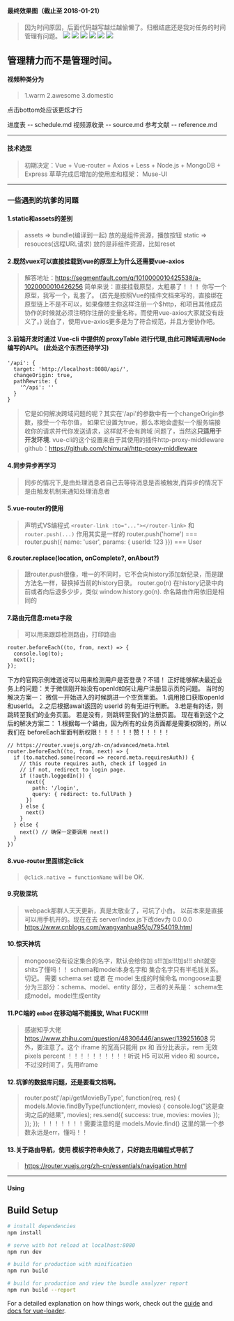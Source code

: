 #### 最终效果图（截止至 2018-01-21）
> 因为时间原因，后面代码越写越烂越偷懒了。归根结底还是我对任务的时间管理有问题。
![](https://raw.githubusercontent.com/dirstart/image_bed/master/last8.png)
![](https://raw.githubusercontent.com/dirstart/image_bed/master/last9.png)
![](https://raw.githubusercontent.com/dirstart/image_bed/master/last10.jpg)
![](https://raw.githubusercontent.com/dirstart/image_bed/master/last11.jpg)
![](https://raw.githubusercontent.com/dirstart/image_bed/master/last12.jpg)
![](https://raw.githubusercontent.com/dirstart/image_bed/master/last13.png)


##  管理精力而不是管理时间。

#### 视频种类分为
> 1.warm
2.awesome
3.domestic

点击bottom处应该更炫才行

进度表 -- schedule.md
视频源收录 -- source.md
参考文献 -- reference.md


* * *


#### 技术选型
> 初期决定：Vue + Vue-router + Axios + Less + Node.js + MongoDB + Express
草草完成后增加的使用库和框架： Muse-UI


*  *  *

### 一些遇到的坑爹的问题

#### 1.static和assets的差别
> assets => bundle(编译到一起) 放的是组件资源，播放按钮
static => resouces(远程URL请求) 放的是非组件资源，比如reset

#### 2.既然vuex可以直接挂载到vue的原型上为什么还需要vue-axios
> 解答地址：https://segmentfault.com/q/1010000010425538/a-1020000010426256
简单来说：直接挂载原型，太粗暴了！！！   你写一个原型，我写一个，乱套了。
(首先是按照Vue的插件文档来写的，直接绑在原型链上不是不可以，如果像楼主你这样注册一个$http，和项目其他成员协作的时候就必须注明你注册的变量名称，而使用vue-axios大家就没有歧义了。)
说白了，使用vue-axios更多是为了符合规范，并且方便协作吧。

#### 3.前端开发时通过 Vue-cli 中提供的 proxyTable 进行代理,由此可跨域调用Node编写的API。 (此处这个东西还待学习)
```
'/api': {
  target: 'http://localhost:8088/api/',
  changeOrigin: true,
  pathRewrite: {
    '^/api': ''
  }
}
```
> 它是如何解决跨域问题的呢？其实在'/api'的参数中有一个changeOrigin参数，接受一个布尔值，
如果它设置为true，那么本地会虚拟一个服务端接收你的请求并代你发送请求，这样就不会有跨域
问题了，当然这**只适用于开发环境**.
> vue-cli的这个设置来自于其使用的插件http-proxy-middleware
github：https://github.com/chimurai/http-proxy-middleware

#### 4.同步异步再学习
> 同步的情况下,是由处理消息者自己去等待消息是否被触发,而异步的情况下是由触发机制来通知处理消息者

#### 5.vue-router的使用
> 声明式VS编程式 `<router-link :to="..."></router-link>` 和 `router.push(...)`
作用其实是一样的
router.push('home') === <router-link to="/home"></router-link>
router.push({ name: 'user', params: { userId: 123 }})
===
<router-link :to="{ name: 'user', params: { userId: 123 } }">User</router-link>

#### 6.router.replace(location, onComplete?, onAbout?)
> 跟router.push很像，唯一的不同时，它不会向history添加新纪录，而是跟方法名一样，替换掉当前的history目录。
router.go(n)  在history记录中向前或者向后退多少步，类似 window.history.go(n).
命名路由作用依旧是相同的

#### 7.路由元信息:meta字段
> 可以用来跟踪检测路由，打印路由
```
router.beforeEach((to, from, next) => {
  console.log(to);
  next();
});
```
下方的官网示例难道说可以用来检测用户是否登录？不错！
正好能够解决最近业务上的问题：关于微信刚开始没有openId如何让用户注册显示页的问题。
当时的解决方案一：
  微信一开始进入的时候跳进一个空页里面。
  1.调用接口获取openId和userId。
  2.之后根据await返回的 userId 的有无进行判断。
  3.若是有的话，则跳转至我们的业务页面。
      若是没有，则跳转至我们的注册页面。
现在看到这个之后的解决方案二：
  1.根据每一个路由，因为所有的业务页面都是需要权限的，所以我们在  beforeEach里面判断权限！！！！！！赞！！！！！
```
// https://router.vuejs.org/zh-cn/advanced/meta.html
router.beforeEach((to, from, next) => {
  if (to.matched.some(record => record.meta.requiresAuth)) {
    // this route requires auth, check if logged in
    // if not, redirect to login page.
    if (!auth.loggedIn()) {
      next({
        path: '/login',
        query: { redirect: to.fullPath }
      })
    } else {
      next()
    }
  } else {
    next() // 确保一定要调用 next()
  }
})
```
#### 8.vue-router里面绑定click
> `@click.native = functionName` will be OK.

#### 9.究极深坑
> webpack那群人天天更新，真是太敬业了，可坑了小白。
以前本来是直接可以用手机开的。现在在去 server/index.js下改dev为 0.0.0.0
> https://www.cnblogs.com/wangyanhua95/p/7954019.html

#### 10.惊天神坑
> mongoose没有设定集合的名字，默认会给你加 s!!!加s!!!加s!!! shit就变shits了懂吗！！
> schema和model本身名字和  集合名字只有半毛钱关系。切记。
> 需要 schema.set 或者 在 model 生成的时候命名
> mongoose主要分为三部分：schema、model、entity 部分，三者的关系是：
schema生成model，model生成entity

#### 11.PC端的 `embed` 在移动端不能播放,  What FUCK!!!!
> 感谢知乎大佬
> https://www.zhihu.com/question/48306446/answer/139251608
另外，要注意了。这个 iframe 的宽高只能用  px 和 百分比表示，rem 无效
pixels
percent
！！！！！！！！！！听说 H5 可以用 video 和 source，不过没时间了，先用iframe

#### 12.坑爹的数据库问题，还是要看文档啊。
> router.post('/api/getMovieByType', function(req, res) {
  models.Movie.findByType(function(err, movies) {
    console.log("这是查询之后的结果", movies);
    res.send({
      success: true,
      movies: movies
    });
  });
});
！！！！！！！需要注意的是 models.Movie.find()   这里的第一个参数永远是err，懂吗！！

#### 13.关于路由导航，使用 模板字符串失败了，只好跑去用编程式导航了
> https://router.vuejs.org/zh-cn/essentials/navigation.html





* * *



#### Using

## Build Setup

``` bash
# install dependencies
npm install

# serve with hot reload at localhost:8080
npm run dev

# build for production with minification
npm run build

# build for production and view the bundle analyzer report
npm run build --report
```

For a detailed explanation on how things work, check out the [guide](http://vuejs-templates.github.io/webpack/) and [docs for vue-loader](http://vuejs.github.io/vue-loader).
